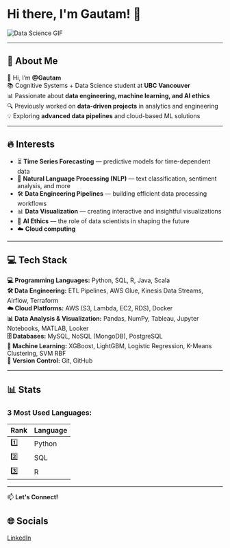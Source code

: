# Hi there, I'm Gautam! 👋  

![Data Science GIF](https://media2.giphy.com/media/v1.Y2lkPTc5MGI3NjExMTczODIxN3FvaWtlbDYwb2g5ejU5eGZmZDZhaWtyM3BjY280NndoaiZlcD12MV9pbnRlcm5hbF9naWZfYnlfaWQmY3Q9Zw/tGgLgTdNYUgEqu2aAv/giphy.gif)  

---
   

## 💫 About Me  
👋 Hi, I’m **@Gautam**  
📚 Cognitive Systems + Data Science student at **UBC Vancouver**  
📊 Passionate about **data engineering, machine learning, and AI ethics**  
🔍 Previously worked on **data-driven projects** in analytics and engineering  
💡 Exploring **advanced data pipelines** and cloud-based ML solutions  

---

## 🔥 Interests  
- ⏳ **Time Series Forecasting** — predictive models for time-dependent data
- 🧠 **Natural Language Processing (NLP)** — text classification, sentiment analysis, and more
- 🛠️ **Data Engineering Pipelines** — building efficient data processing workflows
- 📊 **Data Visualization** — creating interactive and insightful visualizations 
- 🤖 **AI Ethics** — the role of data scientists in shaping the future  
- ☁️ **Cloud computing**

---


## 💻 Tech Stack  
**💻 Programming Languages:** Python, SQL, R, Java, Scala  
**🛠️ Data Engineering:** ETL Pipelines, AWS Glue, Kinesis Data Streams, Airflow, Terraform  
**☁️ Cloud Platforms:** AWS (S3, Lambda, EC2, RDS), Docker  
**📊 Data Analysis & Visualization:** Pandas, NumPy, Tableau, Jupyter Notebooks, MATLAB, Looker  
**🗄️ Databases:** MySQL, NoSQL (MongoDB), PostgreSQL  
**🤖 Machine Learning:** XGBoost, LightGBM, Logistic Regression, K-Means Clustering, SVM RBF  
**📝 Version Control:** Git, GitHub    

---

## 📊 Stats  

### **3 Most Used Languages:**  

| Rank | Language |
|------|----------|
| 1️⃣ | Python |
| 2️⃣ | SQL |
| 3️⃣ | R |



---

📫 **Let's Connect!**

## 🌐 Socials  
 [LinkedIn](www.linkedin.com/in/gautamarora864)  



<!--
**Gautam864/Gautam864** is a ✨ _special_ ✨ repository because its `README.md` (this file) appears on your GitHub profile.

Here are some ideas to get you started:

- 🔭 I’m currently working on ...
- 🌱 I’m currently learning ...
- 👯 I’m looking to collaborate on ...
- 🤔 I’m looking for help with ...
- 💬 Ask me about ...
- 📫 How to reach me: ...
- 😄 Pronouns: ...
- ⚡ Fun fact: ...
-->
